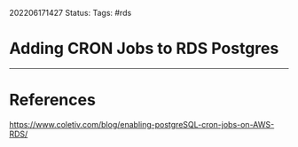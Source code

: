 202206171427
Status: 
Tags: #rds

# Adding CRON Jobs to RDS Postgres








---
# References
https://www.coletiv.com/blog/enabling-postgreSQL-cron-jobs-on-AWS-RDS/

